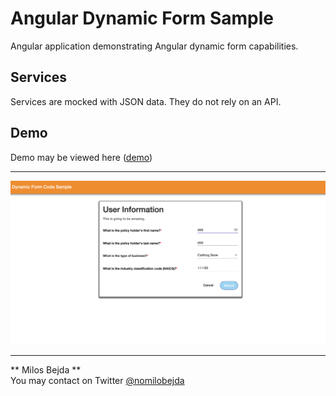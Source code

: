 # Angular Dynamic Form Sample
Angular application demonstrating Angular dynamic form capabilities.

## Services
Services are mocked with JSON data. They do not rely on an API.

## Demo
Demo may be viewed here ([demo](https://synonymous-brain.surge.sh)) 




<hr>


![screenshot](/screenshot.png?raw=true "Dynamic Form Generation")


<hr>

** Milos Bejda ** <br>
You may contact on Twitter
[@nomilobejda](https://twitter.com/notmilobejda)
